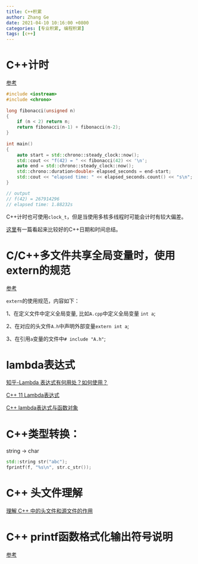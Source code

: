 ```yaml
---
title: C++积累
author: Zhang Ge
date: 2021-04-10 10:16:00 +0800
categories: [专业积累, 编程积累]
tags: [c++]
---
```


# C++计时
[参考](https://en.cppreference.com/w/cpp/chrono)
```cpp
#include <iostream>
#include <chrono>
 
long fibonacci(unsigned n)
{
    if (n < 2) return n;
    return fibonacci(n-1) + fibonacci(n-2);
}
 
int main()
{
    auto start = std::chrono::steady_clock::now();
    std::cout << "f(42) = " << fibonacci(42) << '\n';
    auto end = std::chrono::steady_clock::now();
    std::chrono::duration<double> elapsed_seconds = end-start;
    std::cout << "elapsed time: " << elapsed_seconds.count() << "s\n";
}

// output
// f(42) = 267914296
// elapsed time: 1.88232s
```

C++计时也可使用`clock_t`，但是当使用多核多线程时可能会计时有较大偏差。

[这里](https://paul.pub/cpp-date-time/)有一篇看起来比较好的C++日期和时间总结。

# C/C++多文件共享全局变量时，使用extern的规范

[参考](https://blog.csdn.net/a_ran/article/details/39229941)

`extern`的使用规范，内容如下：

   1、在定义文件中定义全局变量, 比如`A.cpp`中定义全局变量 `int a`;

   2、在对应的头文件`A.h`中声明外部变量`extern int a`;

   3、在引用`a`变量的文件中`# include "A.h"`;

# lambda表达式

[知乎-Lambda 表达式有何用处？如何使用？](https://www.zhihu.com/question/20125256)

[C++ 11 Lambda表达式](https://www.cnblogs.com/DswCnblog/p/5629165.html)

[C++ lambda表达式与函数对象](https://www.jianshu.com/p/d686ad9de817)

# C++类型转换：

string -> char

```cpp
std::string str("abc");
fprintf(f, "%s\n", str.c_str());
```

# C++ 头文件理解

[理解 C++ 中的头文件和源文件的作用](https://www.runoob.com/w3cnote/cpp-header.html)

# C++ printf函数格式化输出符号说明

[参考](https://blog.csdn.net/xiexievv/article/details/6831194)

